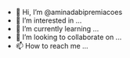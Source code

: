 - 👋 Hi, I’m @aminadabipremiacoes
- 👀 I’m interested in ...
- 🌱 I’m currently learning ...
- 💞️ I’m looking to collaborate on ...
- 📫 How to reach me ...

<!---
aminadabipremiacoes/aminadabipremiacoes is a ✨ special ✨ repository because its `README.md` (this file) appears on your GitHub profile.
You can click the Preview link to take a look at your changes.
--->
